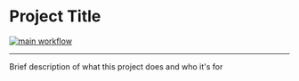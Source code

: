 # Project Title

[![main workflow](/actions/workflows/main.yml/badge.svg)](/actions/workflows/main.yml)

---

Brief description of what this project does and who it's for
